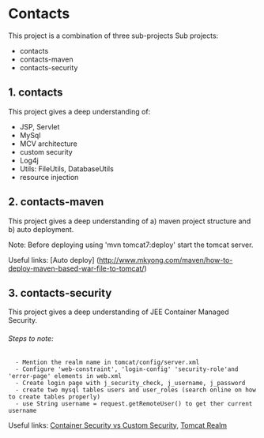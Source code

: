 # Contacts
This project is a combination of three sub-projects
Sub projects: 
  - contacts 
  - contacts-maven
  - contacts-security
  
## 1. contacts
This project gives a deep understanding of:
  - JSP, Servlet
  - MySql
  - MCV architecture
  - custom security
  - Log4j
  - Utils: FileUtils, DatabaseUtils
  - resource injection

## 2. contacts-maven
This project gives a deep understanding of a) maven project structure and b) auto deployment.

Note: Before deploying using 'mvn tomcat7:deploy' start the tomcat server.  

Useful links: [Auto deploy] (http://www.mkyong.com/maven/how-to-deploy-maven-based-war-file-to-tomcat/)

## 3. contacts-security
This project gives a deep understanding of JEE Container Managed Security.

###### Steps to note:
```
  - Mention the realm name in tomcat/config/server.xml
  - Configure 'web-constraint', 'login-config' 'security-role'and 'error-page' elements in web.xml
  - Create login page with j_security_check, j_username, j_password
  - create two mysql tables users and user_roles (search online on how to create tables properly)
  - use String username = request.getRemoteUser() to get ther current username 
```
Useful links: [Container Security vs Custom Security](https://www.javaworld.com/article/2072850/java-security/j2ee-security--container-versus-custom.html), [Tomcat Realm](https://javapipe.com/hosting/blog/tomcat-realm/)   

